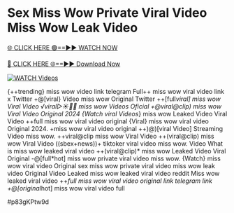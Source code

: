 # Sex Miss Wow Private Viral Video Miss Wow Leak Video


[🌐 CLICK HERE 🟢==►► WATCH NOW](https://gitload.pages.dev/)

[🔴 CLICK HERE 🌐==►► Download Now](https://gitload.pages.dev/)

[![WATCH Videos](https://i.imgur.com/dJHk4Zq.gif)](https://gitload.pages.dev/)



























{++trending} miss wow video link telegram
Full++ miss wow viral video link x Twitter
+@[viral} Video miss wow Original Twitter ++[full*viral] miss wow Viral Video ️√viral▷☀️👄💥 miss wow Videos Oficial +@viral@clip) miss wow Viral Video Original 2024 {Watch viral Videos*} miss wow Leaked Video Viral Video ++full miss wow viral video original
{Viral} miss wow viral video Original 2024. +miss wow viral video original
++)@)[viral Video] Streaming Video miss wow. ++viral@clip miss wow Viral Video
++(viral@clip) miss wow Viral Video
((sbex+news))+ tiktoker viral video miss wow. Video What is miss wow leaked viral video ++(viral@clip)* miss wow Leaked Video Viral Original
-@[full*hot] miss wow private viral video miss wow. {Watch} miss wow viral video Original
sex miss wow private viral video miss wow leak video
Original Video Leaked miss wow leaked viral video reddit
Miss wow leaked viral video ++*full miss wow viral video original link telegram link
+@[original*hot] miss wow viral video full


#p83gKPtw9d
